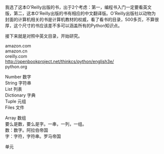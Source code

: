 我选了这本O'Reilly出版的书，出于2个考虑：第一，编程书入门一定要看英文版，第二，这本O'Reilly出版的书有相应的中文翻译版。O'Reilly出版社以动物为封面的计算机相关的书是计算机教材的权威，看了看书的目录，500多页，不算很厚，这个尺寸的书应该差不多可以涵盖所有的Python知识点。

接下来就是对照中英文目录，开始研究。

amazon.com  
amazon.cn  
oreilly.com  
http://openbookproject.net/thinkcs/python/english3e/  
python.org  

Number 数字  
String 字符串  
List 列表  
Dictionary 字典  
Tuple 元组  
Files 文件  

Array 数组  
要么是数，要么是字。一串，一列，一组。  
数：数字。阿拉伯帝国  
字：字符，字符串。罗马帝国  

单元  
